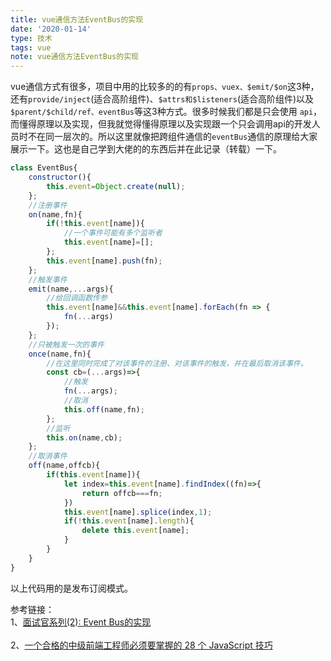 ```yaml
---
title: ​vue通信方法EventBus的实现
date: '2020-01-14'
type: 技术
tags: vue
note: ​vue通信方法EventBus的实现
---
```

vue通信方式有很多，项目中用的比较多的的有`props、vuex、$emit/$on`这3种，还有`provide/inject`(适合高阶组件)、`$attrs和$listeners`(适合高阶组件)以及`$parent/$child/ref、eventBus`等这3种方式。很多时候我们都是只会使用 `api`，而懂得原理以及实现，但我就觉得懂得原理以及实现跟一个只会调用api的开发人员时不在同一层次的。所以这里就像把跨组件通信的`eventBus`通信的原理给大家展示一下。这也是自己学到大佬的的东西后并在此记录（转载）一下。

```javascript            
class EventBus{
    constructor(){
        this.event=Object.create(null);
    };
    //注册事件
    on(name,fn){
        if(!this.event[name]){
            //一个事件可能有多个监听者
            this.event[name]=[];
        };
        this.event[name].push(fn);
    };
    //触发事件
    emit(name,...args){
        //给回调函数传参
        this.event[name]&&this.event[name].forEach(fn => {
            fn(...args)
        });
    };
    //只被触发一次的事件
    once(name,fn){
        //在这里同时完成了对该事件的注册、对该事件的触发，并在最后取消该事件。
        const cb=(...args)=>{
            //触发
            fn(...args);
            //取消
            this.off(name,fn);
        };
        //监听
        this.on(name,cb);
    };
    //取消事件
    off(name,offcb){
        if(this.event[name]){
            let index=this.event[name].findIndex((fn)=>{
                return offcb===fn;
            })
            this.event[name].splice(index,1);
            if(!this.event[name].length){
                delete this.event[name];
            }
        }
    }
}
```
以上代码用的是发布订阅模式。

参考链接： <br>
1、[面试官系列(2): Event Bus的实现](https://juejin.im/post/5ac2fb886fb9a028b86e328c)<br>     
2、[一个合格的中级前端工程师必须要掌握的 28 个 JavaScript 技巧](https://juejin.im/post/5cef46226fb9a07eaf2b7516#heading-28)<br>